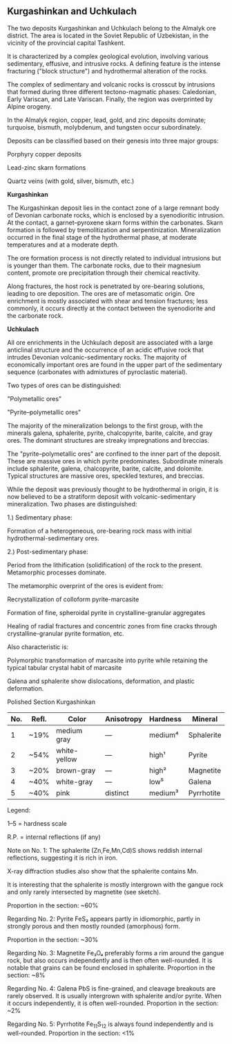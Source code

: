## Kurgashinkan and Uchkulach

The two deposits Kurgashinkan and Uchkulach belong to the Almalyk ore district. The area is located in the Soviet Republic of Uzbekistan, in the vicinity of the provincial capital Tashkent.

It is characterized by a complex geological evolution, involving various sedimentary, effusive, and intrusive rocks. A defining feature is the intense fracturing ("block structure") and hydrothermal alteration of the rocks.

The complex of sedimentary and volcanic rocks is crosscut by intrusions that formed during three different tectono-magmatic phases: Caledonian, Early Variscan, and Late Variscan. Finally, the region was overprinted by Alpine orogeny.

In the Almalyk region, copper, lead, gold, and zinc deposits dominate; turquoise, bismuth, molybdenum, and tungsten occur subordinately.

Deposits can be classified based on their genesis into three major groups:

Porphyry copper deposits

Lead-zinc skarn formations

Quartz veins (with gold, silver, bismuth, etc.)

**Kurgashinkan**

The Kurgashinkan deposit lies in the contact zone of a large remnant body of Devonian carbonate rocks, which is enclosed by a syenodioritic intrusion. At the contact, a garnet–pyroxene skarn forms within the carbonates. Skarn formation is followed by tremolitization and serpentinization. Mineralization occurred in the final stage of the hydrothermal phase, at moderate temperatures and at a moderate depth.

The ore formation process is not directly related to individual intrusions but is younger than them. The carbonate rocks, due to their magnesium content, promote ore precipitation through their chemical reactivity.

Along fractures, the host rock is penetrated by ore-bearing solutions, leading to ore deposition. The ores are of metasomatic origin. Ore enrichment is mostly associated with shear and tension fractures; less commonly, it occurs directly at the contact between the syenodiorite and the carbonate rock.

**Uchkulach**

All ore enrichments in the Uchkulach deposit are associated with a large anticlinal structure and the occurrence of an acidic effusive rock that intrudes Devonian volcanic-sedimentary rocks. The majority of economically important ores are found in the upper part of the sedimentary sequence (carbonates with admixtures of pyroclastic material).

Two types of ores can be distinguished:

"Polymetallic ores"

"Pyrite–polymetallic ores"

The majority of the mineralization belongs to the first group, with the minerals galena, sphalerite, pyrite, chalcopyrite, barite, calcite, and gray ores. The dominant structures are streaky impregnations and breccias.

The "pyrite–polymetallic ores" are confined to the inner part of the deposit. These are massive ores in which pyrite predominates. Subordinate minerals include sphalerite, galena, chalcopyrite, barite, calcite, and dolomite. Typical structures are massive ores, speckled textures, and breccias.

While the deposit was previously thought to be hydrothermal in origin, it is now believed to be a stratiform deposit with volcanic-sedimentary mineralization. Two phases are distinguished:

1.) Sedimentary phase:

Formation of a heterogeneous, ore-bearing rock mass with initial hydrothermal-sedimentary ores.

2.) Post-sedimentary phase:

Period from the lithification (solidification) of the rock to the present.
Metamorphic processes dominate.

The metamorphic overprint of the ores is evident from:

Recrystallization of colloform pyrite-marcasite

Formation of fine, spheroidal pyrite in crystalline-granular aggregates

Healing of radial fractures and concentric zones from fine cracks through crystalline-granular pyrite formation, etc.

Also characteristic is:

Polymorphic transformation of marcasite into pyrite while retaining the typical tabular crystal habit of marcasite

Galena and sphalerite show dislocations, deformation, and plastic deformation.

Polished Section Kurgashinkan

| No. | Refl.  | Color         | Anisotropy | Hardness | Mineral      |
|-----|--------|---------------|------------|----------|--------------|
| 1   | ~19%   | medium gray    | —          | medium⁴  | Sphalerite   |
| 2   | ~54%   | white-yellow   | —          | high¹    | Pyrite       |
| 3   | ~20%   | brown-gray     | —          | high²    | Magnetite    |
| 4   | ~40%   | white-gray     | —          | low⁵     | Galena       |
| 5   | ~40%   | pink           | distinct   | medium³  | Pyrrhotite  |

Legend:

1–5 = hardness scale

R.P. = internal reflections (if any)

Note on No. 1:
The sphalerite (Zn,Fe,Mn,Cd)S shows reddish internal reflections, suggesting it is rich in iron.

X-ray diffraction studies also show that the sphalerite contains Mn.

It is interesting that the sphalerite is mostly intergrown with the gangue rock and only rarely intersected by magnetite (see sketch).

Proportion in the section: ~60%

Regarding No. 2:
Pyrite FeS₂ appears partly in idiomorphic, partly in strongly porous and then mostly rounded (amorphous) form.

Proportion in the section: ~30%

Regarding No. 3:
Magnetite Fe₃O₄ preferably forms a rim around the gangue rock, but also occurs independently and is then often well-rounded.
It is notable that grains can be found enclosed in sphalerite.
Proportion in the section: ~8%

Regarding No. 4:
Galena PbS is fine-grained, and cleavage breakouts are rarely observed.
It is usually intergrown with sphalerite and/or pyrite. When it occurs independently, it is often well-rounded.
Proportion in the section: ~2%

Regarding No. 5:
Pyrrhotite Fe<sub>11</sub>S<sub>12</sub> is always found independently and is well-rounded.
Proportion in the section: <1%





